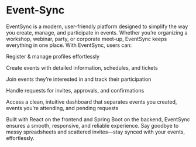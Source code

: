 # Event-Sync
EventSync is a modern, user-friendly platform designed to simplify the way you create, manage, and participate in events. Whether you’re organizing a workshop, webinar, party, or corporate meet-up, EventSync keeps everything in one place.
With EventSync, users can:

Register & manage profiles effortlessly

Create events with detailed information, schedules, and tickets

Join events they’re interested in and track their participation

Handle requests for invites, approvals, and confirmations

Access a clean, intuitive dashboard that separates events you created, events you’re attending, and pending requests

Built with React on the frontend and Spring Boot on the backend, EventSync ensures a smooth, responsive, and reliable experience. Say goodbye to messy spreadsheets and scattered invites—stay synced with your events, effortlessly.

